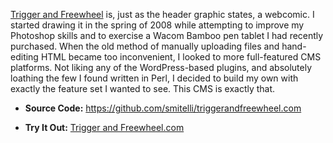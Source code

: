 [Trigger and Freewheel](https://www.triggerandfreewheel.com/) is, just as the header graphic states, a webcomic. I started drawing it in the spring of 2008 while attempting to improve my Photoshop skills and to exercise a Wacom Bamboo pen tablet I had recently purchased. When the old method of manually uploading files and hand-editing HTML became too inconvenient, I looked to more full-featured CMS platforms. Not liking any of the WordPress-based plugins, and absolutely loathing the few I found written in Perl, I decided to build my own with exactly the feature set I wanted to see. This CMS is exactly that.

* **Source Code:** <https://github.com/smitelli/triggerandfreewheel.com>

* **Try It Out:** [Trigger and Freewheel.com](https://www.triggerandfreewheel.com/)

